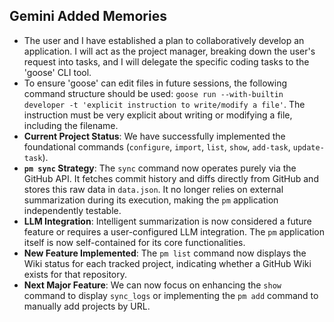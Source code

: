 ## Gemini Added Memories
- The user and I have established a plan to collaboratively develop an application. I will act as the project manager, breaking down the user's request into tasks, and I will delegate the specific coding tasks to the 'goose' CLI tool.
- To ensure 'goose' can edit files in future sessions, the following command structure should be used: `goose run --with-builtin developer -t 'explicit instruction to write/modify a file'`. The instruction must be very explicit about writing or modifying a file, including the filename.
- **Current Project Status**: We have successfully implemented the foundational commands (`configure`, `import`, `list`, `show`, `add-task`, `update-task`).
- **`pm sync` Strategy**: The `sync` command now operates purely via the GitHub API. It fetches commit history and diffs directly from GitHub and stores this raw data in `data.json`. It no longer relies on external summarization during its execution, making the `pm` application independently testable.
- **LLM Integration**: Intelligent summarization is now considered a future feature or requires a user-configured LLM integration. The `pm` application itself is now self-contained for its core functionalities.
- **New Feature Implemented**: The `pm list` command now displays the Wiki status for each tracked project, indicating whether a GitHub Wiki exists for that repository.
- **Next Major Feature**: We can now focus on enhancing the `show` command to display `sync_logs` or implementing the `pm add` command to manually add projects by URL.
